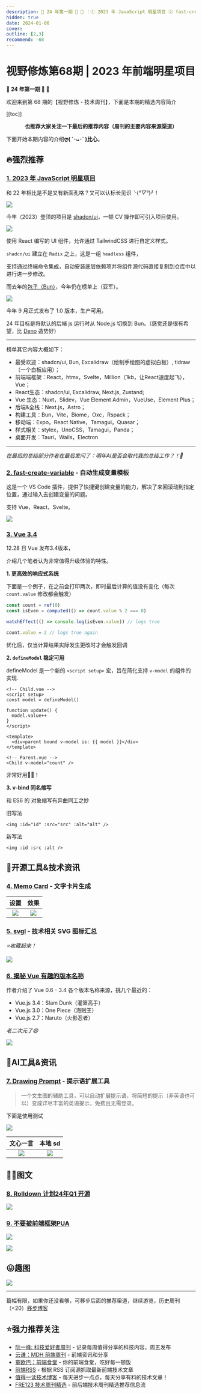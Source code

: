 ```yaml
---
description: 🎈 24 年第一期 🐲 🎉 ：① 2023 年 JavaScript 明星项目 ② fast-create-variable - 自动生成变量模板 ③ Vue 3.4 ④ Memo Card - 文字卡片生成 ⑤ svgl - 技术相关 SVG 图标汇总 ⑥ 揭秘 Vue 有趣的版本名称 ⑦ Drawing Prompt - 提示语扩展工具 ⑧ Rolldown 计划24年Q1 开源 ⑨ 不要被前端框架PUA
hidden: true
date: 2024-01-06
cover:
outline: [2,3]
recommend: -68
---
```


# 视野修炼第68期 | 2023 年前端明星项目
**🎈 24 年第一期 🐲 🎉**

欢迎来到第 68 期的【视野修炼 - 技术周刊】，下面是本期的精选内容简介

[[toc]]

<center>

**​也推荐大家关注一下最后的推荐内容（周刊的主要内容来源渠道）**
</center>

下面开始本期内容的介绍**ღ( ´･ᴗ･` )比心**。
## 🔥强烈推荐
### [1. 2023 年 JavaScript 明星项目](https://risingstars.js.org/2023/en)
和 22 年相比是不是又有新面孔咯？又可以认标长见识╰(*°▽°*)╯！

![](https://img.cdn.sugarat.top/mdImg/MTcwNDUzNDI0MjE0NA==704534242144)

今年（2023）登顶的项目是 [shadcn/ui](https://github.com/shadcn-ui/ui)，一顿 CV 操作即可引入项目使用。

![](https://img.cdn.sugarat.top/mdImg/MTcwNDUzNDkwNTgwNw==704534905807)

使用 React 编写的 UI 组件，允许通过 TailwindCSS 进行自定义样式。

`shadcn/ui` 建立在 `Radix` 之上，这是一组 `headless` 组件，

支持通过终端命令集成，自动安装底层依赖项并将组件源代码直接复制到仓库中以进行进一步修改。

而去年的[包子（Bun）](https://bun.sh/)，今年仍在榜单上（亚军）。

![](https://img.cdn.sugarat.top/mdImg/MTY3MzUzNzQ5ODY5NQ==673537498695)

今年 9 月正式发布了 1.0 版本，生产可用。

24 年目标是将默认的后端 js 运行时从 Node.js 切换到 Bun。（感觉还是很有希望，比 [Deno](https://deno.com/) 造势好）

---

榜单其它内容大概如下：
* 最受欢迎：shadcn/ui, Bun, Excalidraw（绘制手绘图的虚拟白板）, tldraw（一个白板应用）；
* 前端端框架：React，htmx，Svelte，Million（1kb，让React速度起飞），Vue；
* React生态：shadcn/ui, Excalidraw, Next.js, Zustand;
* Vue 生态：Nuxt，Slidev，Vue Element Admin，VueUse，Element Plus；
* 后端&全栈：Next.js，Astro；
* 构建工具：Bun，Vite，Biome，Oxc，Rspack；
* 移动端：Expo，React Native，Tamagui，Quasar；
* 样式相关：stylex，UnoCSS，Tamagui，Panda；
* 桌面开发：Tauri，Wails，Electron

---

*在最后的总结部分作者在最后发问了：明年AI是否会取代我的总结工作？！🤔*

### [2. fast-create-variable](https://github.com/Simon-He95/fast-create-variable) - 自动生成变量模板

这是一个 VS Code 插件，提供了快捷键创建变量的能力，解决了来回滚动到指定位置，通过输入去创建变量的问题。

支持 Vue，React，Svelte。

![](https://img.cdn.sugarat.top/mdImg/MTcwNDUzODMyNzcyNg==704538327726)

### [3. Vue 3.4](https://blog.vuejs.org/posts/vue-3-4)

12.28 日 Vue 发布3.4版本，

介绍几个笔者认为非常值得升级体验的特性。

**1. 更高效的响应式系统**

下面是一个例子，在之前会打印两次，即时最后计算的值没有变化（每次 `count.value` 修改都会触发）
```ts
const count = ref(0)
const isEven = computed(() => count.value % 2 === 0)

watchEffect(() => console.log(isEven.value)) // logs true

count.value = 2 // logs true again
```

优化后，仅当计算结果实际发生更改时才会触发回调

**2. `defineModel` 稳定可用**

defineModel 是一个新的 `<script setup>` 宏，旨在简化支持 `v-model` 的组件的实现.

```vue
<!-- Child.vue -->
<script setup>
const model = defineModel()

function update() {
  model.value++
}
</script>

<template>
  <div>parent bound v-model is: {{ model }}</div>
</template>

<!-- Parent.vue -->
<Child v-model="count" />
```

非常好用👍🏻！

**3. v-bind 同名缩写**

和 ES6 的 对象缩写有异曲同工之妙

旧写法
```vue
<img :id="id" :src="src" :alt="alt" />
```
新写法
```vue
<img :id :src :alt />
```

## 🔧开源工具&技术资讯
### [4. Memo Card](https://memocard.net/) - 文字卡片生成

|                                  设置                                   |                                  效果                                   |
| :---------------------------------------------------------------------: | :---------------------------------------------------------------------: |
| ![](https://img.cdn.sugarat.top/mdImg/MTcwNDU0Njk0MzQxNg==704546943416) | ![](https://img.cdn.sugarat.top/mdImg/MTcwNDU0Njg3MjAzNQ==704546872035) |

### [5. svgl](https://svgl.app/) - 技术相关 SVG 图标汇总

*⭐️收藏起来！*

![](https://img.cdn.sugarat.top/mdImg/MTcwNDU0Nzc4MzMwNA==704547783304)

### [6. 揭秘 Vue 有趣的版本名称](https://mp.weixin.qq.com/s/ZKJkkDbqY-WrW6TXm_FobQ)

作者介绍了 Vue 0.6 - 3.4 各个版本名称来源，挑几个最近的：
* Vue.js 3.4：Slam Dunk（灌篮高手）
* Vue.js 3.0：One Piece（海贼王）
* Vue.js 2.7：Naruto（火影忍者）

*老二次元了😄*

![](https://img.cdn.sugarat.top/mdImg/MTcwNDU0ODIyNzQwMg==704548227402)

## 🤖AI工具&资讯
### [7. Drawing Prompt](https://drawing-prompt.com/en) - 提示语扩展工具

>一个文生图的辅助工具，可以自动扩展提示语，将简短的提示（非英语也可以）变成详尽丰富的英语提示，免费且无需登录。

下面是使用测试

![](https://img.cdn.sugarat.top/mdImg/MTcwNDU0NTk5ODI0Mw==704545998243)

|                                文心一言                                 |                                 本地 sd                                 |
| :---------------------------------------------------------------------: | :---------------------------------------------------------------------: |
| ![](https://img.cdn.sugarat.top/mdImg/MTcwNDU0NjM3NzkyNw==704546377927) | ![](https://img.cdn.sugarat.top/mdImg/MTcwNDU0NjM2NjY3Ng==704546366676) |

## 👂🏻图文
### [8. Rolldown 计划24年Q1 开源](https://twitter.com/youyuxi/status/1741065178597536191)

![](https://img.cdn.sugarat.top/mdImg/MTcwNDU5NTM1OTA3Mw==704595359073)

### [9. 不要被前端框架PUA](https://twitter.com/yuxiyou/status/1743174724841243077)

![](https://img.cdn.sugarat.top/mdImg/MTcwNDU5NTU1MDM3Nw==704595550377)

![](https://img.cdn.sugarat.top/mdImg/MTcwNDU5NTYwMTgxNA==704595601814)

## 😛趣图

![](https://img.cdn.sugarat.top/mdImg/MTcwNDU5NjI0OTEwNQ==704596249105)

---

篇幅有限，如果你还没看够，可移步后面的推荐渠道，继续游览，历史周刊（<20）[移步博客](https://sugarat.top/weekly/index.html)

## ⭐️强力推荐关注
* [阮一峰: 科技爱好者周刊](https://www.ruanyifeng.com/blog/archives.html) - 记录每周值得分享的科技内容，周五发布
* [云谦：MDH 前端周刊](https://mdhweekly.com/) - 前端资讯和分享
* [童欧巴：前端食堂](https://github.com/Geekhyt/weekly) - 你的前端食堂，吃好每一顿饭
* [前端RSS](https://fed.chanceyu.com/) - 根据 RSS 订阅源抓取最新前端技术文章
* [值得一读技术博客](https://daily-blog.chlinlearn.top/) - 每天进步一点点，每天分享有料的技术文章！
* [FRE123 技术周刊精选](https://www.fre123.com/weekly) - 前后端技术周刊精选推荐信息流
